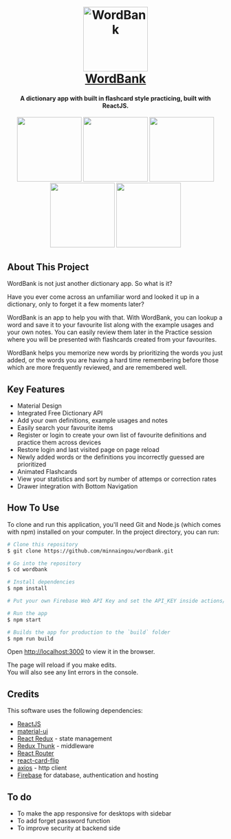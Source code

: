 
<h1 align="center">
  <br>
  <a href="https://learnwordslikeaparrot.web.app/">
    <img src="https://learnwordslikeaparrot.web.app/parrot-3-transparent.png" alt="WordBank" width="150">
    <br>
    WordBank
  </a>
  <br>
</h1>

<h4 align="center">A dictionary app with built in flashcard style practicing, built with ReactJS.</h4>

<p align="center">
  <img src="https://i.imgur.com/ag6yDc8.jpg" width="150">
  <img src="https://i.imgur.com/QaQDTQK.jpg" width="150">
  <img src="https://i.imgur.com/Gpw3xof.jpg" width="150">
  <img src="https://i.imgur.com/TQDs0kE.jpg" width="150">
  <img src="https://i.imgur.com/MuYAjqG.jpg" width="150">
</p>

## About This Project

WordBank is not just another dictionary app. So what is it?

Have you ever come across an unfamiliar word and looked it up in a dictionary, only to forget it a few moments later?

WordBank is an app to help you with that. With WordBank, you can lookup a word and save it to your favourite list along with the example usages and your own notes.
You can easily review them later in the Practice session where you will be presented with flashcards created from your favourites.

WordBank helps you memorize new words by prioritizing the words you just added, or the words you are having a hard time remembering before those which are more frequently reviewed, and are remembered well.

## Key Features

* Material Design
* Integrated Free Dictionary API
* Add your own definitions, example usages and notes
* Easily search your favourite items
* Register or login to create your own list of favourite definitions and practice them across devices
* Restore login and last visited page on page reload
* Newly added words or the definitions you incorrectly guessed are prioritized
* Animated Flashcards
* View your statistics and sort by number of attemps or correction rates 
* Drawer integration with Bottom Navigation

## How To Use

To clone and run this application, you'll need Git and Node.js (which comes with npm) installed on your computer. In the project directory, you can run:

```bash
# Clone this repository
$ git clone https://github.com/minnaingou/wordbank.git

# Go into the repository
$ cd wordbank

# Install dependencies
$ npm install

# Put your own Firebase Web API Key and set the API_KEY inside actions/auth.js

# Run the app
$ npm start

# Builds the app for production to the `build` folder
$ npm run build
```

Open [http://localhost:3000](http://localhost:3000) to view it in the browser.

The page will reload if you make edits.\
You will also see any lint errors in the console.

## Credits

This software uses the following dependencies:

- [ReactJS](https://reactjs.org/)
- [material-ui](https://mui.com/)
- [React Redux](https://react-redux.js.org/) - state management
- [Redux Thunk](https://github.com/reduxjs/redux-thunk) - middleware
- [React Router](https://reactrouter.com/)
- [react-card-flip](https://www.npmjs.com/package/react-card-flip)
- [axios](https://www.npmjs.com/package/axios) - http client
- [Firebase](https://firebase.google.com/) for database, authentication and hosting

## To do

* To make the app responsive for desktops with sidebar
* To add forget password function
* To improve security at backend side
